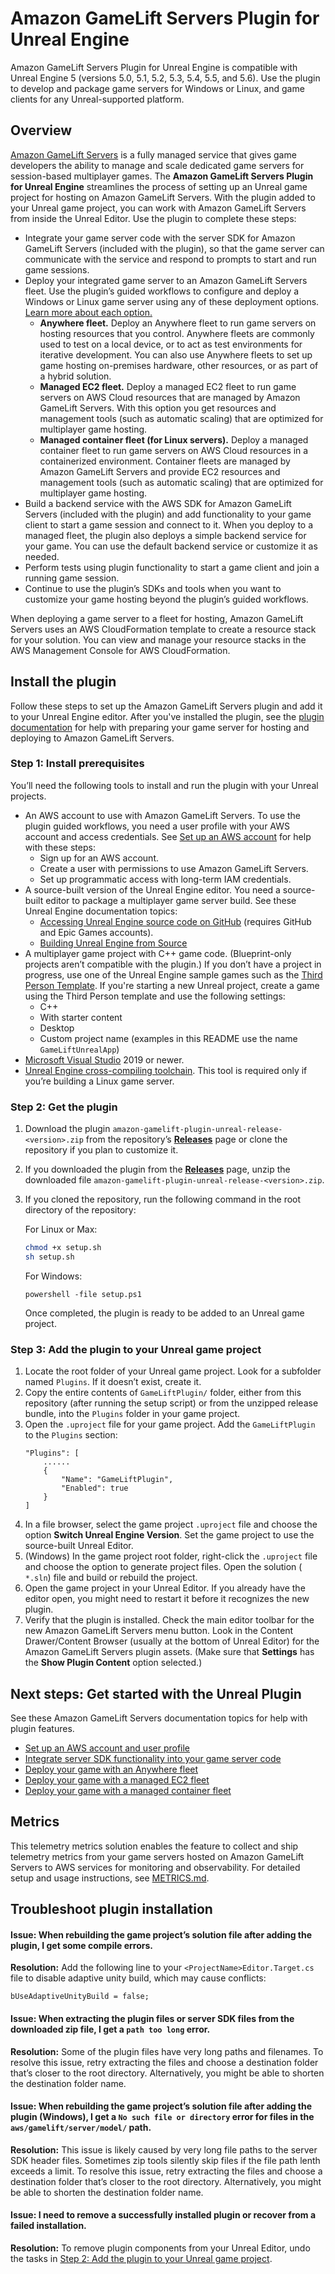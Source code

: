 # Amazon GameLift Servers Plugin for Unreal Engine
Amazon GameLift Servers Plugin for Unreal Engine is compatible with Unreal Engine 5 (versions 5.0, 5.1, 5.2, 5.3, 5.4, 5.5, and 5.6).  Use the plugin to develop and package game servers for Windows or Linux, and game clients for any Unreal-supported platform.

## Overview
[Amazon GameLift Servers](https://aws.amazon.com/gamelift/servers/) is a fully managed service that gives game developers the ability to manage and scale dedicated game servers for session-based multiplayer games. The **Amazon GameLift Servers Plugin for Unreal Engine** streamlines the process of setting up an Unreal game project for hosting on Amazon GameLift Servers.
With the plugin added to your Unreal game project, you can work with Amazon GameLift Servers from inside the Unreal Editor. Use the plugin to complete these steps:

* Integrate your game server code with the server SDK for Amazon GameLift Servers (included with the plugin), so that the game server can communicate with the service and respond to prompts to start and run game sessions.
* Deploy your integrated game server to an Amazon GameLift Servers fleet. Use the plugin’s guided workflows to configure and deploy a Windows or Linux game server using any of these deployment options. [Learn more about each option.](https://docs.aws.amazon.com/gamelift/latest/developerguide/gamelift-intro-flavors.html#gamelift-intro-flavors-hosting)
    * **Anywhere fleet.** Deploy an Anywhere fleet to run game servers on hosting resources that you control. Anywhere fleets are commonly used to test on a local device, or to act as test environments for iterative development. You can also use Anywhere fleets to set up game hosting on-premises hardware, other resources, or as part of a hybrid solution.
    * **Managed EC2 fleet.** Deploy a managed EC2 fleet to run game servers on AWS Cloud resources that are managed by Amazon GameLift Servers. With this option you get resources and management tools (such as automatic scaling) that are optimized for multiplayer game hosting.
    * **Managed container fleet (for Linux servers).** Deploy a managed container fleet to run game servers on AWS Cloud resources in a containerized environment. Container fleets are managed by Amazon GameLift Servers and provide EC2 resources and management tools (such as automatic scaling) that are optimized for multiplayer game hosting.
* Build a backend service with the AWS SDK for Amazon GameLift Servers (included with the plugin) and add functionality to your game client to start a game session and connect to it. When you deploy to a managed fleet, the plugin also deploys a simple backend service for your game. You can use the default backend service or customize it as needed.
* Perform tests using plugin functionality to start a game client and join a running game session.
* Continue to use the plugin’s SDKs and tools when you want to customize your game hosting beyond the plugin’s guided workflows.

When deploying a game server to a fleet for hosting, Amazon GameLift Servers uses an AWS CloudFormation template to create a resource stack for your solution. You can view and manage your resource stacks in the AWS Management Console for AWS CloudFormation.


## Install the plugin

Follow these steps to set up the Amazon GameLift Servers plugin and add it to your Unreal Engine editor.
After you've installed the plugin, see the [plugin documentation](https://docs.aws.amazon.com/gamelift/latest/developerguide/unreal-plugin.html)
for help with preparing your game server for hosting and deploying to Amazon GameLift Servers.

### Step 1: Install prerequisites

You’ll need the following tools to install and run the plugin with your Unreal projects.

* An AWS account to use with Amazon GameLift Servers. To use the plugin guided workflows, you need a user profile with your AWS account and access credentials. See [Set up an AWS account](https://docs.aws.amazon.com/gamelift/latest/developerguide/setting-up-aws-login.html) for help with these steps:
    * Sign up for an AWS account.
    * Create a user with permissions to use Amazon GameLift Servers.
    * Set up programmatic access with long-term IAM credentials.
* A source-built version of the Unreal Engine editor. You need a source-built editor to package a multiplayer game server build. See these Unreal Engine documentation topics:
    * [Accessing Unreal Engine source code on GitHub](https://www.unrealengine.com/ue-on-github) (requires GitHub and Epic Games accounts).
    * [Building Unreal Engine from Source](https://docs.unrealengine.com/5.3/en-US/building-unreal-engine-from-source/)
* A multiplayer game project with C++ game code. (Blueprint-only projects aren’t compatible with the plugin.) If you don’t have a project in progress, use one of the Unreal Engine sample games such as the [Third Person Template](https://dev.epicgames.com/documentation/en-us/unreal-engine/third-person-template-in-unreal-engine).
  If you're starting a new Unreal project, create a game using the Third Person template and use the following settings:
  * C++
  * With starter content
  * Desktop
  * Custom project name (examples in this README use the name `GameLiftUnrealApp`)
* [Microsoft Visual Studio](https://visualstudio.microsoft.com/vs/) 2019 or newer.
* [Unreal Engine cross-compiling toolchain](https://dev.epicgames.com/documentation/en-us/unreal-engine/linux-development-requirements-for-unreal-engine#cross-compiletoolchain). This tool is required only if you’re building a Linux game server.

### Step 2: Get the plugin

1. Download the plugin `amazon-gamelift-plugin-unreal-release-<version>.zip` from the repository’s [**Releases**](https://github.com/amazon-gamelift/amazon-gamelift-plugin-unreal/releases) page or clone the repository if you plan to customize it.
2. If you downloaded the plugin from the [**Releases**](https://github.com/amazon-gamelift/amazon-gamelift-plugin-unreal/releases) page, unzip the downloaded file `amazon-gamelift-plugin-unreal-release-<version>.zip`.
3. If you cloned the repository, run the following command in the root directory of the repository:

   For Linux or Max:
    ```sh
    chmod +x setup.sh
    sh setup.sh
    ```

   For Windows:
    ```
    powershell -file setup.ps1
    ```

   Once completed, the plugin is ready to be added to an Unreal game project.

### Step 3: Add the plugin to your Unreal game project
1. Locate the root folder of your Unreal game project. Look for a subfolder named `Plugins`. If it doesn’t exist, create it.
2. Copy the entire contents of `GameLiftPlugin/` folder, either from this repository (after running the setup script) or from the unzipped release bundle, into the `Plugins` folder in your game project.
3. Open the `.uproject` file for your game project. Add the `GameLiftPlugin` to the `Plugins` section:
    ```
    "Plugins": [
        ......
        {
            "Name": "GameLiftPlugin",
            "Enabled": true
        }
    ]
    ```
4. In a file browser, select the game project `.uproject` file and choose the option **Switch Unreal Engine Version**. Set the game project to use the source-built Unreal Editor.
5. (Windows) In the game project root folder, right-click the `.uproject` file and choose the option to generate project files. Open the solution ( `*.sln`) file and build or rebuild the project.
6. Open the game project in your Unreal Editor. If you already have the editor open, you might need to restart it before it recognizes the new plugin.
7. Verify that the plugin is installed. Check the main editor toolbar for the new Amazon GameLift Servers menu button.
Look in the Content Drawer/Content Browser (usually at the bottom of Unreal Editor) for the Amazon GameLift Servers plugin assets.
(Make sure that **Settings** has the **Show Plugin Content** option selected.)


## Next steps: Get started with the Unreal Plugin

See these Amazon GameLift Servers documentation topics for help with plugin features.

* [Set up an AWS account and user profile](https://docs.aws.amazon.com/gamelift/latest/developerguide/unreal-plugin-profiles.html)
* [Integrate server SDK functionality into your game server code](https://docs.aws.amazon.com/gamelift/latest/developerguide/unreal-plugin-integrate.html)
* [Deploy your game with an Anywhere fleet](https://docs.aws.amazon.com/gamelift/latest/developerguide/unreal-plugin-anywhere.html)
* [Deploy your game with a managed EC2 fleet](https://docs.aws.amazon.com/gamelift/latest/developerguide/unreal-plugin-ec2.html)
* [Deploy your game with a managed container fleet](https://docs.aws.amazon.com/gamelift/latest/developerguide/unreal-plugin-container.html)

## Metrics

This telemetry metrics solution enables the feature to collect and ship telemetry metrics from your game servers hosted on Amazon GameLift Servers to AWS services for monitoring and observability. For detailed setup and usage instructions, see [METRICS.md](../TelemetryMetrics/METRICS.md).

## Troubleshoot plugin installation

#### Issue: When rebuilding the game project’s solution file after adding the plugin, I get some compile errors.

**Resolution:** Add the following line to your `<ProjectName>Editor.Target.cs` file to disable adaptive unity build, which may cause conflicts:
  ```
  bUseAdaptiveUnityBuild = false;
  ```

#### Issue: When extracting the plugin files or server SDK files from the downloaded zip file, I get a `path too long` error.

**Resolution:** Some of the plugin files have very long paths and filenames. To resolve this issue, retry extracting the files and choose a destination folder that’s closer to the root directory. Alternatively, you might be able to shorten the destination folder name.

#### Issue: When rebuilding the game project’s solution file after adding the plugin (Windows), I get a  `No such file or directory` error for files in the `aws/gamelift/server/model/` path.

**Resolution:** This issue is likely caused by very long file paths to the server SDK header files. Sometimes zip tools silently skip files if the file path lenth exceeds a limit. To resolve this issue, retry extracting the files and choose a destination folder that’s closer to the root directory. Alternatively, you might be able to shorten the destination folder name.

#### Issue: I need to remove a successfully installed plugin or recover from a failed installation.

**Resolution:** To remove plugin components from your Unreal Editor, undo the tasks in [Step 2: Add the plugin to your Unreal game project](#step-2-add-the-plugin-to-your-unreal-game-project).

